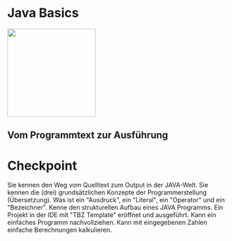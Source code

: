 # Java Basics

<img src="https://github.com/ch-tbz-it/Stud/m319/-/raw/main/N1-JAVA_Basics/x_gitressourcen/ProgrLernen.jpg" width="200" />

## Vom Programmtext zur Ausführung





# Checkpoint

Sie kennen den Weg vom Quelltext zum Output in der JAVA-Welt.
Sie kennen die (drei) grundsätzlichen Konzepte der Programmerstellung (Übersetzung).
Was ist ein "Ausdruck", ein "Literal", ein "Operator" und ein "Bezeichner".
Kenne den strukturellen Aufbau eines JAVA Programms.
Ein Projekt in der IDE mit "TBZ Template" eröffnet und ausgeführt.
Kann ein einfaches Programm nachvollziehen.
Kann mit eingegebenen Zahlen einfache Berechnungen kalkulieren.
